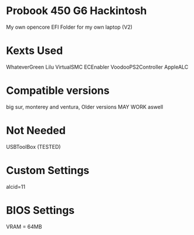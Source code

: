 # Probook 450 G6 Hackintosh
My own opencore EFI Folder for my own laptop (V2)

# Kexts Used
WhateverGreen
Lilu
VirtualSMC
ECEnabler
VoodooPS2Controller
AppleALC


# Compatible versions
big sur, monterey and ventura, Older versions MAY WORK aswell

# Not Needed
USBToolBox (TESTED)

# Custom Settings
alcid=11

# BIOS Settings
VRAM = 64MB
